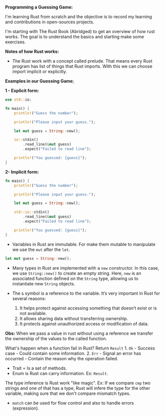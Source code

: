 **Programming a Guessing Game:**

I'm learning Rust from scratch and the objective is to record my learning and contributions in open-sources projects.

I'm starting with The Rust Book (Abridged) to get an overview of how rust works. The goal is to understand the basics and starting make some exercises.

**Notes of how Rust works:**

- The Rust work with a concept called prelude. That means every Rust program has list of things that Rust imports. With this we can choose import implicit or explicitly.

**Examples in our Guessing Game**;

**1 - Explicit form:**

```rust
use std::io;

fn main() {
	println!("Guess the number");

	println!("Please input your guess.");

	let mut guess = String::new();

	io::stdin()
		.read_line(&mut guess)
		.expect("Failed to read line");

	println!("You guessed: {guess}");
}
```

**2- Implicit form:**

```rust
fn main() {
	println!("Guess the number");

	println!("Please input your guess.");

	let mut guess = String::new();

	std::io::stdin()
		.read_line(&mut guess)
		.expect("Failed to read line");

	println!("You guessed: {guess}");
}
```

- Variables in Rust are immutable. For make them mutable to manipulate we use the `mut` after the `let`.

```rust
let mut guess = String::new();
```

- Many types in Rust are implemented with a `new` constructor. In this case, we use `String::new()` to create an empty string. Here, `new` is an associated function defined on the `String` type, allowing us to instantiate new `String` objects.

- The `&` symbol is a reference to the variable. It’s very important in Rust for several reasons:
  1.  It helps protect against accessing something that doesn’t exist or is not available.
  2.  It allows sharing data without transferring ownership.
  3.  It protects against unauthorized access or modification of data.

**Obs:** When we pass a value in rust without using a reference we transfer the ownership of the values to the called function.

What's happen when a function fail in Rust?
Return `Result` 1. `Ok` - Success case - Could contain some information. 2. `Err` - Signal an error has occurred - Contain the reason why the operation failed.

- Trait = Is a set of methods.
- Enum is Rust can carry information. Ex: `Result`.

The type inference is Rust work "like magic". Ex: If we compare `cmp` two strings and one of that has a type, Rust will infere the type for the other variable, making sure that we don't compare mismatch types.

- `match` can be used for flow control and also to handle errors (expression).
